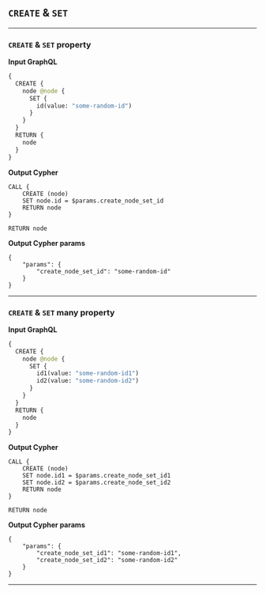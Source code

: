 ## `CREATE` & `SET`

---

### `CREATE` & `SET` property

**Input GraphQL**

```graphql
{
  CREATE {
    node @node {
      SET {
        id(value: "some-random-id")
      }
    }
  }
  RETURN {
    node
  }
}
```

**Output Cypher**

```cypher
CALL {
    CREATE (node)
    SET node.id = $params.create_node_set_id
    RETURN node
}

RETURN node
```

**Output Cypher params**

```params
{
    "params": {
        "create_node_set_id": "some-random-id"
    }
}
```

---

### `CREATE` & `SET` many property

**Input GraphQL**

```graphql
{
  CREATE {
    node @node {
      SET {
        id1(value: "some-random-id1")
        id2(value: "some-random-id2")
      }
    }
  }
  RETURN {
    node
  }
}
```

**Output Cypher**

```cypher
CALL {
    CREATE (node)
    SET node.id1 = $params.create_node_set_id1
    SET node.id2 = $params.create_node_set_id2
    RETURN node
}

RETURN node
```

**Output Cypher params**

```params
{
    "params": {
        "create_node_set_id1": "some-random-id1",
        "create_node_set_id2": "some-random-id2"
    }
}
```

---
